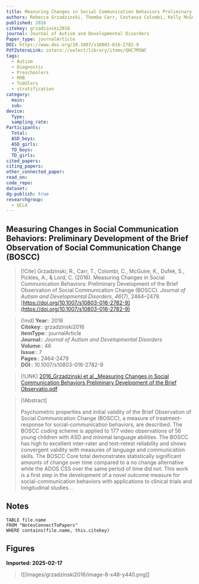 ```yaml
---
title: Measuring Changes in Social Communication Behaviors Preliminary Development of the Brief Observation of Social Communication Change (BOSCC)
authors: Rebecca Grzadzinski, Themba Carr, Costanza Colombi, Kelly McGuire, Sarah Dufek, Andrew Pickles, Catherine Lord
published: 2016
citekey: grzadzinski2016
journal: Journal of Autism and Developmental Disorders
Paper_type: journalArticle
DOI: https://www.doi.org/10.1007/s10803-016-2782-9
PdfZoteroLink: zotero://select/library/items/QHC7MSWC
tags:
  - Autism
  - Diagnostic
  - Preschoolers
  - RRB
  - Toddlers
  - stratification
category:
  main: 
  sub: 
device:
  Type: 
  sampling_rate: 
Participants:
  Total: 
  ASD_boys: 
  ASD_girls: 
  TD_boys: 
  TD_girls: 
cited_papers: 
citing_papers: 
other_connected_paper: 
read_on: 
code_repo: 
dataset: 
dg-publish: true
researchgroup:
  - UCLA
---
```


## Measuring Changes in Social Communication Behaviors: Preliminary Development of the Brief Observation of Social Communication Change (BOSCC)

> [!Cite]
> Grzadzinski, R., Carr, T., Colombi, C., McGuire, K., Dufek, S., Pickles, A., & Lord, C. (2016). Measuring Changes in Social Communication Behaviors: Preliminary Development of the Brief Observation of Social Communication Change (BOSCC). _Journal of Autism and Developmental Disorders_, _46_(7), 2464–2479. [https://doi.org/10.1007/s10803-016-2782-9](https://doi.org/10.1007/s10803-016-2782-9)


>[!md]
> **Year**:: 2016   
> **Citekey**:: grzadzinski2016  
> **itemType**:: journalArticle  
> **Journal**:: *Journal of Autism and Developmental Disorders*  
> **Volume**:: 46  
> **Issue**:: 7   
> **Pages**:: 2464-2479  
> **DOI**:: 10.1007/s10803-016-2782-9    

> [!LINK] 
> [2016_Grzadzinski et al._Measuring Changes in Social Communication Behaviors Preliminary Development of the Brief Observatio.pdf](zotero://select/library/items/HGS7WCJ7)

> [!Abstract]
>
> Psychometric properties and initial validity of the Brief Observation of Social Communication Change (BOSCC), a measure of treatment-response for social-communication behaviors, are described. The BOSCC coding scheme is applied to 177 video observations of 56 young children with ASD and minimal language abilities. The BOSCC has high to excellent inter-rater and test–retest reliability and shows convergent validity with measures of language and communication skills. The BOSCC Core total demonstrates statistically significant amounts of change over time compared to a no change alternative while the ADOS CSS over the same period of time did not. This work is a first step in the development of a novel outcome measure for social-communication behaviors with applications to clinical trials and longitudinal studies.
>.
> 


## Notes

```dataview 
TABLE file.name 
FROM "NotesConnectToPapers" 
WHERE contains(file.name, this.citekey)
```

## Figures

**Imported: 2025-02-17**

> ![[Images/grzadzinski2016/image-8-x48-y440.png]]